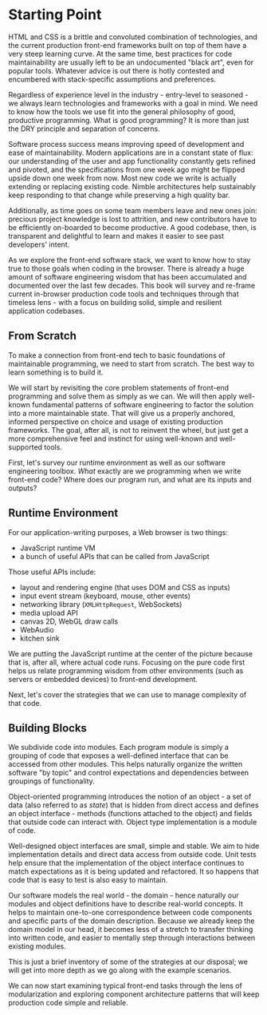 # Starting Point

HTML and CSS is a brittle and convoluted combination of technologies, and the current production front-end frameworks built on top of them have a very steep learning curve. At the same time, best practices for code maintainability are usually left to be an undocumented "black art", even for popular tools. Whatever advice is out there is hotly contested and encumbered with stack-specific assumptions and preferences.

Regardless of experience level in the industry - entry-level to seasoned - we always learn technologies and frameworks with a goal in mind. We need to know how the tools we use fit into the general philosophy of good, productive programming. What is good programming? It is more than just the DRY principle and separation of concerns.

Software process success means improving speed of development and ease of maintainability. Modern applications are in a constant state of flux: our understanding of the user and app functionality constantly gets refined and pivoted, and the specifications from one week ago might be flipped upside down one week from now. Most new code we write is actually extending or replacing existing code. Nimble architectures help sustainably keep responding to that change while preserving a high quality bar.

Additionally, as time goes on some team members leave and new ones join: precious project knowledge is lost to attrition, and new contributors have to be efficiently on-boarded to become productive. A good codebase, then, is transparent and delightful to learn and makes it easier to see past developers' intent.

As we explore the front-end software stack, we want to know how to stay true to those goals when coding in the browser. There is already a huge amount of software engineering wisdom that has been accumulated and documented over the last few decades. This book will survey and re-frame current in-browser production code tools and techniques through that timeless lens - with a focus on building solid, simple and resilient application codebases.

## From Scratch

To make a connection from front-end tech to basic foundations of maintainable programming, we need to start from scratch. The best way to learn something is to build it.

We will start by revisiting the core problem statements of front-end programming and solve them as simply as we can. We will then apply well-known fundamental patterns of software engineering to factor the solution into a more maintainable state. That will give us a properly anchored, informed perspective on choice and usage of existing production frameworks. The goal, after all, is not to reinvent the wheel, but just get a more comprehensive feel and instinct for using well-known and well-supported tools.

First, let's survey our runtime environment as well as our software engineering toolbox. *What* exactly are we programming when we write front-end code? Where does our program run, and what are its inputs and outputs?

## Runtime Environment

For our application-writing purposes, a Web browser is two things:

- JavaScript runtime VM
- a bunch of useful APIs that can be called from JavaScript

Those useful APIs include:

- layout and rendering engine (that uses DOM and CSS as inputs)
- input event stream (keyboard, mouse, other events)
- networking library (`XMLHttpRequest`, WebSockets)
- media upload API
- canvas 2D, WebGL draw calls
- WebAudio
- kitchen sink

We are putting the JavaScript runtime at the center of the picture because that is, after all, where actual code runs. Focusing on the pure code first helps us relate programming wisdom from other environments (such as servers or embedded devices) to front-end development.

Next, let's cover the strategies that we can use to manage complexity of that code.

## Building Blocks

We subdivide code into modules. Each program module is simply a grouping of code that exposes a well-defined interface that can be accessed from other modules. This helps naturally organize the written software "by topic" and control expectations and dependencies between groupings of functionality.

Object-oriented programming introduces the notion of an object - a set of data (also referred to as *state*) that is hidden from direct access and defines an object interface - methods (functions attached to the object) and fields that outside code can interact with. Object type implementation is a module of code.

Well-designed object interfaces are small, simple and stable. We aim to hide implementation details and direct data access from outside code. Unit tests help ensure that the implementation of the object interface continues to match expectations as it is being updated and refactored. It so happens that code that is easy to test is also easy to maintain.

Our software models the real world - the domain - hence naturally our modules and object definitions have to describe real-world concepts. It helps to maintain one-to-one correspondence between code components and specific parts of the domain description. Because we already keep the domain model in our head, it becomes less of a stretch to transfer thinking into written code, and easier to mentally step through interactions between existing modules.

This is just a brief inventory of some of the strategies at our disposal; we will get into more depth as we go along with the example scenarios.

We can now start examining typical front-end tasks through the lens of modularization and exploring component architecture patterns that will keep production code simple and reliable.
